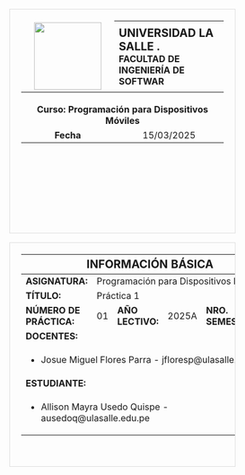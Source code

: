 <div align="left">
    <table style="width: 80%; height: 400px; border: 1px solid #ddd; padding: 20px; text-align: center;">
        <thead>
            <tr>
                <td style="width: 150px;">
                    <img src="https://github.com/leonardouwz/lp3_vectorcitos/blob/main/lab05 ev4/Consola/logo_ULASALLE_grande.png" width="120" />
                </td>
                <th style="text-align: left;">
                    <span style="font-weight: bold; font-size: 20px;">UNIVERSIDAD LA SALLE                    .</span><br />
                    <span style="font-weight: bold; font-size: 16px;">FACULTAD DE INGENIERÍA DE SOFTWAR  </span><br />
                </th>
            </tr>
        </thead>
        <tbody>
            <tr>
                <td colspan="2" style="text-align: center; padding-top: 20px; font-weight: bold;">Curso: Programación para Dispositivos Móviles </td>
            </tr>
            <tr>
                <td style="font-weight: bold;">Fecha</td>
                <td>15/03/2025</td>
            </tr>
            <tr>
              
           
</div>

<br />

<div align="left">
    <table style="width: 80%; height: 400px; border: 1px solid #ddd; padding: 20px;">
        <thead>
            <tr>
                <th colspan="6" style="text-align: center; font-size: 20px;">INFORMACIÓN BÁSICA</th>
            </tr>
        </thead>
        <tbody>
            <tr>
                <td style="font-weight: bold;">ASIGNATURA:</td>
                <td colspan="5">Programación para Dispositivos Móviles</td>
            </tr>
            <tr>
                <td style="font-weight: bold;">TÍTULO:</td>
                <td colspan="5">Práctica  1 </td>
            </tr>
            <tr>
                <td style="font-weight: bold;">NÚMERO DE PRÁCTICA:</td>
                <td>01</td>
                <td style="font-weight: bold;">AÑO LECTIVO:</td>
                <td>2025A</td>
                <td style="font-weight: bold;">NRO. SEMESTRE:</td>
                <td>VI</td>
            </tr>
            <tr>
                <td colspan="6" style="font-weight: bold;">DOCENTES:</td>
            </tr>
            <tr>
                <td colspan="6">
                    <ul>
                        <li>Josue Miguel Flores Parra - jfloresp@ulasalle.edu.pe</li>
                    </ul>
                </td>
            </tr>
            <tr>
                <td colspan="7" style="font-weight: bold;">ESTUDIANTE:</td>
            </tr>
            <tr>
                <td colspan="6">
                    <ul>
                        <li>Allison Mayra Usedo Quispe - ausedoq@ulasalle.edu.pe</li>
                     </ul>
                </td>
            </tr>
        </tbody>
    </table>
</div>


